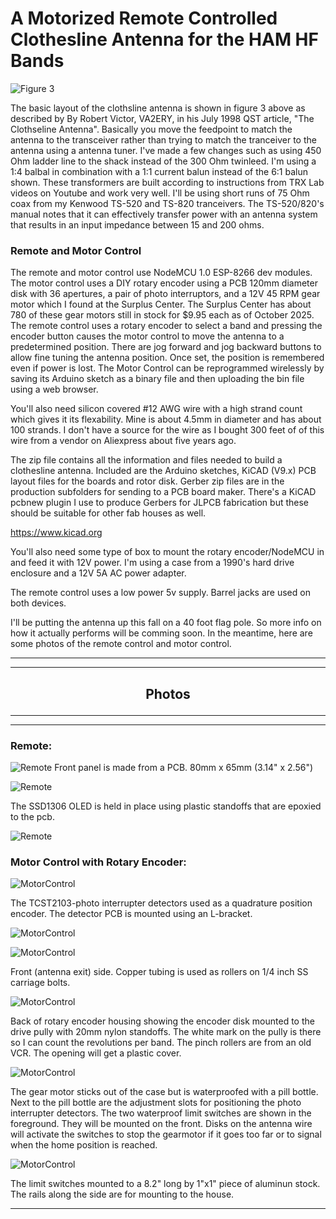 # A Motorized Remote Controlled Clothesline Antenna for the HAM HF Bands 
![Figure 3](ClothslineLayout.png)

The basic layout of the clothsline antenna is shown in figure 3 above as described by By Robert Victor, VA2ERY, in his July 1998 QST article, "The Clothseline Antenna". Basically you move the feedpoint to match the antenna to the transceiver rather than trying to match the tranceiver to the antenna using a antenna tuner. I've made a few changes such as using 450 Ohm ladder line to the shack instead of the 300 Ohm twinleed. I'm using a 1:4 balbal in combination with a 1:1 current balun instead of the 6:1 balun shown. These transformers are built according to instructions from TRX Lab videos on Youtube and work very well. I'll be using short runs of 75 Ohm coax from my Kenwood TS-520 and TS-820 tranceivers. The TS-520/820's manual notes that it can effectively transfer power with an antenna system that results in an input impedance between 15 and 200 ohms.

### Remote and Motor Control
The remote and motor control use NodeMCU 1.0 ESP-8266 dev modules. The motor control uses a DIY rotary encoder using a PCB 120mm diameter disk with 36 apertures, a pair of photo interruptors,  and a 12V 45 RPM gear motor which I found at the Surplus Center. The Surplus Center has about 780 of these gear motors still in stock for $9.95 each as of October 2025. The remote control uses a rotary encoder to select a band and pressing the encoder button causes the motor control to move the antenna to a predetermined position. There are jog forward and jog backward buttons to allow fine tuning the antenna position. Once set, the position is remembered even if power is lost. The Motor Control can be reprogrammed wirelessly by saving its Arduino sketch as a binary file and then uploading the bin file using a web browser. 

You'll also need silicon covered #12 AWG wire with a high strand count which gives it its flexability. Mine is about 4.5mm in diameter and has about 100 strands. I don't have a source for the wire as I bought 300 feet of of this wire from a vendor on Aliexpress about five years ago.

The zip file contains all the information and files needed to build a clothesline antenna. Included are the Arduino sketches, KiCAD (V9.x) PCB layout files for the boards and rotor disk. Gerber zip files are in the production subfolders for sending to a PCB board maker. There's a KiCAD pcbnew plugin I use to produce Gerbers for JLPCB fabrication but these should be suitable for other fab houses as well. 

https://www.kicad.org

You'll also need some type of box to mount the rotary encoder/NodeMCU in and feed it with 12V power. I'm using a case from a 1990's hard drive enclosure and a 12V 5A AC power adapter. 

The remote control uses a low power 5v supply. Barrel jacks are used on both devices.

I'll be putting the antenna up this fall on a 40 foot flag pole. So more info on how it actually performs will be comming soon. In the meantime, here are some photos of the remote control and motor control.

<hr>
<hr>
<h2><p align="center">Photos</p></h2>
<hr>
<hr>


### Remote:
![Remote](remote.jpg)
Front panel is made from a PCB. 80mm x 65mm (3.14" x 2.56")

![Remote](remote-front.jpg)

The SSD1306 OLED is held in place using plastic standoffs that are epoxied to the pcb. 

![Remote](remote-back.jpg)

### Motor Control with Rotary Encoder:
![MotorControl](encoder.jpg)

The TCST2103-photo interrupter detectors used as a quadrature position encoder. The detector PCB is mounted using an L-bracket.

![MotorControl](mc-cover.jpg)

![MotorControl](mc-front.jpg)

Front (antenna exit) side. Copper tubing is used as rollers on 1/4 inch SS carriage bolts. 

![MotorControl](mc-back.jpg)

Back of rotary encoder housing showing the encoder disk mounted to the drive pully with 20mm nylon standoffs. The white mark on the pully is there so I can count the revolutions per band. The pinch rollers are from an old VCR. The opening will get a plastic cover.

![MotorControl](mc-side.jpg)

The gear motor sticks out of the case but is waterproofed with a pill bottle. Next to the pill bottle are the adjustment slots for positioning the photo interrupter detectors.
The two waterproof limit switches are shown in the foreground. They will be mounted on the front. Disks on the antenna wire will activate the switches to stop the gearmotor if it goes too far or to signal when the home position is reached.

![MotorControl](limit-switches.jpg)

The limit switches mounted to a 8.2" long by 1"x1" piece of aluminun stock. The rails along the side are for mounting to the house.
<hr>
